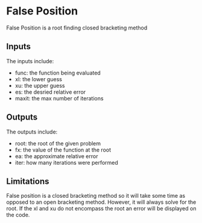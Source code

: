 # **False Position**
False Position is a root finding closed bracketing method
## Inputs
The inputs include: 
- func: the function being evaluated
- xl: the lower guess
- xu: the upper guess
- es: the desried relative error
- maxit: the max number of iterations
## Outputs
The outputs include:
- root: the root of the given problem
- fx: the value of the function at the root
- ea: the approximate relative error
- iter: how many iterations were performed
## Limitations
False position is a closed bracketing method so it will take some time as opposed to an open bracketing method. However, it will always solve for the root. If the xl and xu do not encompass the root an error will be displayed on the code. 
